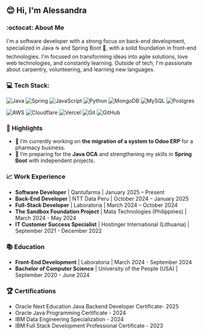 ## 😊 Hi, I'm Alessandra

### :octocat: About Me

I'm a software developer with a strong focus on back-end development, specialized in Java ☕ and Spring Boot 🍃, with a solid foundation in front-end technologies. I'm focused on transforming ideas into agile solutions, love web technologies, and constantly learning. Outside of tech, I'm passionate about carpentry, volunteering, and learning new languages.

### 💻 Tech Stack:
![Java](https://img.shields.io/badge/java-%23ED8B00.svg?style=for-the-badge&logo=openjdk&logoColor=white)
![Spring](https://img.shields.io/badge/spring-%236DB33F.svg?style=for-the-badge&logo=spring&logoColor=white) 
![JavaScript](https://img.shields.io/badge/javascript-%23323330.svg?style=for-the-badge&logo=javascript&logoColor=%23F7DF1E)
![Python](https://img.shields.io/badge/python-3670A0?style=for-the-badge&logo=python&logoColor=ffdd54) 
![MongoDB](https://img.shields.io/badge/MongoDB-%234ea94b.svg?style=for-the-badge&logo=mongodb&logoColor=white)
![MySQL](https://img.shields.io/badge/mysql-4479A1.svg?style=for-the-badge&logo=mysql&logoColor=white) 
![Postgres](https://img.shields.io/badge/postgres-%23316192.svg?style=for-the-badge&logo=postgresql&logoColor=white) 

![AWS](https://img.shields.io/badge/AWS-%23FF9900.svg?style=for-the-badge&logo=amazon-aws&logoColor=white)
![Cloudflare](https://img.shields.io/badge/Cloudflare-F38020?style=for-the-badge&logo=Cloudflare&logoColor=white) 
![Vercel](https://img.shields.io/badge/vercel-%23000000.svg?style=for-the-badge&logo=vercel&logoColor=white) 
![Git](https://img.shields.io/badge/git-%23F05033.svg?style=for-the-badge&logo=git&logoColor=white) 
![GitHub](https://img.shields.io/badge/github-%23121011.svg?style=for-the-badge&logo=github&logoColor=white) 


### 🌟 Highlights

- 🔭 I’m currently working on **the migration of a system to Odoo ERP** for a pharmacy business.
- 🌱 I’m preparing for the **Java OCA** and strengthening my skills in **Spring Boot** with independent projects.

### 📈 Work Experience

- **Software Developer** | Qantufarma | January 2025 – Present
- **Back-End Developer** | NTT Data Peru | October 2024 – January 2025
- **Full-Stack Developer** | Laboratoria | March 2024 – October 2024
- **The Sandbox Foundation Project** | Mata Technologies (Philippines) | March 2024 - May 2024
- **IT Customer Success Specialist** | Hostinger International (Lithuania) | September 2021 - December 2022
  
### 📚 Education

- **Front-End Development** | Laboratoria | March 2024 - September 2024
- **Bachelor of Computer Science** | University of the People (USA) | September 2020 - June 2024

### 🏆 Certifications

- Oracle Next Education Java Backend Developer Certificate- 2025
- Oracle Java Programming Certificate - 2024
- IBM Data Engineering Specialization - 2024
- IBM Full Stack Development Professional Certificate - 2023
